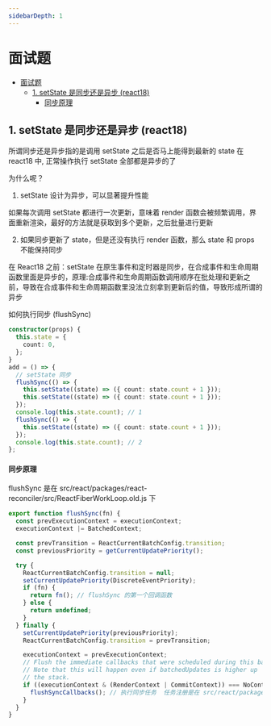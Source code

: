 ```yaml
---
sidebarDepth: 1
---
```


# 面试题

- [面试题](#面试题)
  - [1. setState 是同步还是异步 (react18)](#1-setstate-是同步还是异步-react18)
    - [同步原理](#同步原理)

## 1. setState 是同步还是异步 (react18)

所谓同步还是异步指的是调用 setState 之后是否马上能得到最新的 state
在 react18 中, 正常操作执行 setState 全部都是异步的了

<card-primary>
<div>为什么呢？</div>
</card-primary>

1. setState 设计为异步，可以显著提升性能

如果每次调用 setState 都进行一次更新，意味着 render 函数会被频繁调用，界面重新渲染，最好的方法就是获取到多个更新，之后批量进行更新

2. 如果同步更新了 state，但是还没有执行 render 函数，那么 state 和 props 不能保持同步

在 React18 之前：setState 在原生事件和定时器是同步，在合成事件和生命周期函数里面是异步的，原理:合成事件和生命周期函数调用顺序在批处理和更新之前，导致在合成事件和生命周期函数里没法立刻拿到更新后的值，导致形成所谓的异步

<card-primary>
<div>如何执行同步 (flushSync)</div>
</card-primary>

```ts
constructor(props) {
  this.state = {
    count: 0,
  };
}
add = () => {
  // setState 同步
  flushSync(() => {
    this.setState((state) => ({ count: state.count + 1 }));
    this.setState((state) => ({ count: state.count + 1 }));
  });
  console.log(this.state.count); // 1
  flushSync(() => {
    this.setState((state) => ({ count: state.count + 1 }));
  });
  console.log(this.state.count); // 2
};
```

#### 同步原理

flushSync 是在 src/react/packages/react-reconciler/src/ReactFiberWorkLoop.old.js 下

```js
export function flushSync(fn) {
  const prevExecutionContext = executionContext;
  executionContext |= BatchedContext;

  const prevTransition = ReactCurrentBatchConfig.transition;
  const previousPriority = getCurrentUpdatePriority();

  try {
    ReactCurrentBatchConfig.transition = null;
    setCurrentUpdatePriority(DiscreteEventPriority);
    if (fn) {
      return fn(); // flushSync 的第一个回调函数
    } else {
      return undefined;
    }
  } finally {
    setCurrentUpdatePriority(previousPriority);
    ReactCurrentBatchConfig.transition = prevTransition;

    executionContext = prevExecutionContext;
    // Flush the immediate callbacks that were scheduled during this batch.
    // Note that this will happen even if batchedUpdates is higher up
    // the stack.
    if ((executionContext & (RenderContext | CommitContext)) === NoContext) {
      flushSyncCallbacks(); // 执行同步任务  任务注册是在 src/react/packages/react-reconciler/src/ReactFiberWorkLoop.old.js (ensureRootIsScheduled) 中 也就是渲染逻辑 直接会渲染到页面上
    }
  }
}
```
